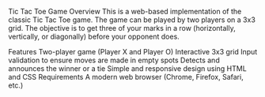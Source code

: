 Tic Tac Toe Game
Overview
This is a web-based implementation of the classic Tic Tac Toe game. The game can be played by two players on a 3x3 grid. The objective is to get three of your marks in a row (horizontally, vertically, or diagonally) before your opponent does.

Features
Two-player game (Player X and Player O)
Interactive 3x3 grid
Input validation to ensure moves are made in empty spots
Detects and announces the winner or a tie
Simple and responsive design using HTML and CSS
Requirements
A modern web browser (Chrome, Firefox, Safari, etc.)
